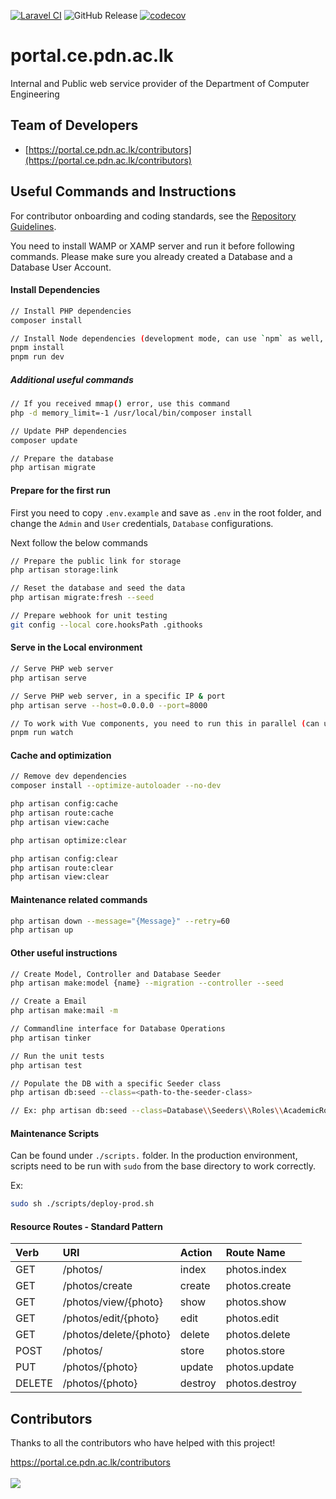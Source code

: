 [![Laravel CI](https://github.com/cepdnaclk/portal.ce.pdn.ac.lk/actions/workflows/laravel_ci.yml/badge.svg)](https://github.com/cepdnaclk/portal.ce.pdn.ac.lk/actions/workflows/laravel_ci.yml) ![GitHub Release](https://img.shields.io/github/v/release/cepdnaclk/portal.ce.pdn.ac.lk) [![codecov](https://codecov.io/gh/cepdnaclk/portal.ce.pdn.ac.lk/graph/badge.svg?token=T039QAP0FR)](https://codecov.io/gh/cepdnaclk/portal.ce.pdn.ac.lk)

# portal.ce.pdn.ac.lk

Internal and Public web service provider of the Department of Computer Engineering

## Team of Developers

- [https://portal.ce.pdn.ac.lk/contributors](https://portal.ce.pdn.ac.lk/contributors)

## Useful Commands and Instructions

For contributor onboarding and coding standards, see the [Repository Guidelines](AGENTS.md).

You need to install WAMP or XAMP server and run it before following commands.
Please make sure you already created a Database and a Database User Account.

#### Install Dependencies

```bash
// Install PHP dependencies
composer install

// Install Node dependencies (development mode, can use `npm` as well, but recommended to use `pnpm` here)
pnpm install
pnpm run dev
```

##### Additional useful commands

```bash
// If you received mmap() error, use this command
php -d memory_limit=-1 /usr/local/bin/composer install

// Update PHP dependencies
composer update

// Prepare the database
php artisan migrate
```

#### Prepare for the first run

First you need to copy `.env.example` and save as `.env` in the root folder, and change the `Admin` and `User` credentials, `Database` configurations.

Next follow the below commands

```bash
// Prepare the public link for storage
php artisan storage:link

// Reset the database and seed the data
php artisan migrate:fresh --seed

// Prepare webhook for unit testing
git config --local core.hooksPath .githooks

```

#### Serve in the Local environment

```bash
// Serve PHP web server
php artisan serve

// Serve PHP web server, in a specific IP & port
php artisan serve --host=0.0.0.0 --port=8000

// To work with Vue components, you need to run this in parallel (can use `npm` as well, but recommended to use `pnpm` here)
pnpm run watch
```

#### Cache and optimization

```bash
// Remove dev dependencies
composer install --optimize-autoloader --no-dev

php artisan config:cache
php artisan route:cache
php artisan view:cache

php artisan optimize:clear

php artisan config:clear
php artisan route:clear
php artisan view:clear
```

#### Maintenance related commands

```bash
php artisan down --message="{Message}" --retry=60
php artisan up
```

#### Other useful instructions

```bash
// Create Model, Controller and Database Seeder
php artisan make:model {name} --migration --controller --seed

// Create a Email
php artisan make:mail -m

// Commandline interface for Database Operations
php artisan tinker

// Run the unit tests
php artisan test

// Populate the DB with a specific Seeder class
php artisan db:seed --class=<path-to-the-seeder-class>

// Ex: php artisan db:seed --class=Database\\Seeders\\Roles\\AcademicRoleSeeder
```

#### Maintenance Scripts

Can be found under `./scripts.` folder. In the production environment, scripts need to be run with `sudo` from the base directory to work correctly.

Ex:

```bash
sudo sh ./scripts/deploy-prod.sh
```

#### Resource Routes - Standard Pattern

| Verb   | URI                    | Action  | Route Name     |
| :----- | :--------------------- | :------ | :------------- |
| GET    | /photos/               | index   | photos.index   |
| GET    | /photos/create         | create  | photos.create  |
| GET    | /photos/view/{photo}   | show    | photos.show    |
| GET    | /photos/edit/{photo}   | edit    | photos.edit    |
| GET    | /photos/delete/{photo} | delete  | photos.delete  |
| POST   | /photos/               | store   | photos.store   |
| PUT    | /photos/{photo}        | update  | photos.update  |
| DELETE | /photos/{photo}        | destroy | photos.destroy |

## Contributors

Thanks to all the contributors who have helped with this project!

<a href="https://portal.ce.pdn.ac.lk/contributors">
  https://portal.ce.pdn.ac.lk/contributors
  <br/><br/>
  <img src="https://contrib.rocks/image?repo=cepdnaclk/portal.ce.pdn.ac.lk" />
</a>

